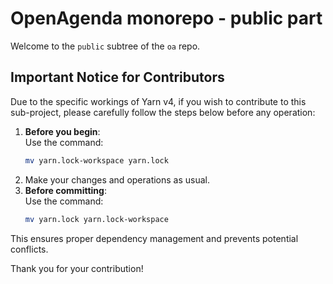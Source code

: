 # OpenAgenda monorepo - public part

Welcome to the `public` subtree of the `oa` repo.

## Important Notice for Contributors

Due to the specific workings of Yarn v4, if you wish to contribute to this sub-project, please carefully follow the steps below before any operation:

1. **Before you begin**:  
   Use the command:
   ```bash
   mv yarn.lock-workspace yarn.lock
   ```
2. Make your changes and operations as usual.
3. **Before committing**:  
   Use the command:
   ```bash
   mv yarn.lock yarn.lock-workspace
   ```

This ensures proper dependency management and prevents potential conflicts.

Thank you for your contribution!
